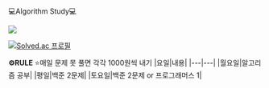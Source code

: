 💻Algorithm Study💻

<img src="https://img.shields.io/badge/C++-00599C?style=flat-square&logo=C%2B%2B&logoColor=white"/></a>

[![Solved.ac
프로필](http://mazassumnida.wtf/api/generate_badge?boj={mira_miracle})](https://solved.ac/{mira_miracle})

**⚙️RULE**
⭐️매일 문제 못 풀면 각각 1000원씩 내기
|요일|내용|
|---|---|
|월요일|알고리즘 공부|
|평일|백준 2문제|
|토요일|백준 2문제 or 프로그래머스 1|
